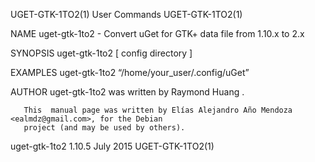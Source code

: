 UGET-GTK-1TO2(1)                             User Commands                            UGET-GTK-1TO2(1)

NAME
       uget-gtk-1to2 - Convert uGet for GTK+ data file from 1.10.x to 2.x

SYNOPSIS
       uget-gtk-1to2 [ config  directory ]

EXAMPLES
       uget-gtk-1to2  “/home/your_user/.config/uGet”

AUTHOR
       uget-gtk-1to2 was written by Raymond Huang <plushuang at users.sourceforge.net>.

       This  manual page was written by Elías Alejandro Año Mendoza <ealmdz@gmail.com>, for the Debian
       project (and may be used by others).

uget-gtk-1to2 1.10.5                           July 2015                              UGET-GTK-1TO2(1)
